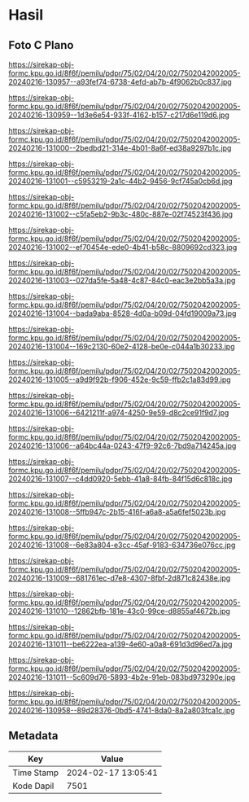 # Hasil

## Foto C Plano

https://sirekap-obj-formc.kpu.go.id/8f6f/pemilu/pdpr/75/02/04/20/02/7502042002005-20240216-130957--a93fef74-6738-4efd-ab7b-4f9062b0c837.jpg

https://sirekap-obj-formc.kpu.go.id/8f6f/pemilu/pdpr/75/02/04/20/02/7502042002005-20240216-130959--1d3e6e54-933f-4162-b157-c217d6e119d6.jpg

https://sirekap-obj-formc.kpu.go.id/8f6f/pemilu/pdpr/75/02/04/20/02/7502042002005-20240216-131000--2bedbd21-314e-4b01-8a6f-ed38a9297b1c.jpg

https://sirekap-obj-formc.kpu.go.id/8f6f/pemilu/pdpr/75/02/04/20/02/7502042002005-20240216-131001--c5953219-2a1c-44b2-9456-9cf745a0cb6d.jpg

https://sirekap-obj-formc.kpu.go.id/8f6f/pemilu/pdpr/75/02/04/20/02/7502042002005-20240216-131002--c5fa5eb2-9b3c-480c-887e-02f74523f436.jpg

https://sirekap-obj-formc.kpu.go.id/8f6f/pemilu/pdpr/75/02/04/20/02/7502042002005-20240216-131002--ef70454e-ede0-4b41-b58c-8809692cd323.jpg

https://sirekap-obj-formc.kpu.go.id/8f6f/pemilu/pdpr/75/02/04/20/02/7502042002005-20240216-131003--027da5fe-5a48-4c87-84c0-eac3e2bb5a3a.jpg

https://sirekap-obj-formc.kpu.go.id/8f6f/pemilu/pdpr/75/02/04/20/02/7502042002005-20240216-131004--bada9aba-8528-4d0a-b09d-04fd19009a73.jpg

https://sirekap-obj-formc.kpu.go.id/8f6f/pemilu/pdpr/75/02/04/20/02/7502042002005-20240216-131004--169c2130-60e2-4128-be0e-c044a1b30233.jpg

https://sirekap-obj-formc.kpu.go.id/8f6f/pemilu/pdpr/75/02/04/20/02/7502042002005-20240216-131005--a9d9f92b-f906-452e-9c59-ffb2c1a83d99.jpg

https://sirekap-obj-formc.kpu.go.id/8f6f/pemilu/pdpr/75/02/04/20/02/7502042002005-20240216-131006--6421211f-a974-4250-9e59-d8c2ce91f9d7.jpg

https://sirekap-obj-formc.kpu.go.id/8f6f/pemilu/pdpr/75/02/04/20/02/7502042002005-20240216-131006--a64bc44a-0243-47f9-92c6-7bd9a714245a.jpg

https://sirekap-obj-formc.kpu.go.id/8f6f/pemilu/pdpr/75/02/04/20/02/7502042002005-20240216-131007--c4dd0920-5ebb-41a8-84fb-84f15d6c818c.jpg

https://sirekap-obj-formc.kpu.go.id/8f6f/pemilu/pdpr/75/02/04/20/02/7502042002005-20240216-131008--5ffb947c-2b15-416f-a6a8-a5a6fef5023b.jpg

https://sirekap-obj-formc.kpu.go.id/8f6f/pemilu/pdpr/75/02/04/20/02/7502042002005-20240216-131008--6e83a804-e3cc-45af-9183-634736e076cc.jpg

https://sirekap-obj-formc.kpu.go.id/8f6f/pemilu/pdpr/75/02/04/20/02/7502042002005-20240216-131009--681761ec-d7e8-4307-8fbf-2d871c82438e.jpg

https://sirekap-obj-formc.kpu.go.id/8f6f/pemilu/pdpr/75/02/04/20/02/7502042002005-20240216-131010--12862bfb-181e-43c0-99ce-d8855af4672b.jpg

https://sirekap-obj-formc.kpu.go.id/8f6f/pemilu/pdpr/75/02/04/20/02/7502042002005-20240216-131011--be6222ea-a139-4e60-a0a8-691d3d96ed7a.jpg

https://sirekap-obj-formc.kpu.go.id/8f6f/pemilu/pdpr/75/02/04/20/02/7502042002005-20240216-131011--5c609d76-5893-4b2e-91eb-083bd973290e.jpg

https://sirekap-obj-formc.kpu.go.id/8f6f/pemilu/pdpr/75/02/04/20/02/7502042002005-20240216-130958--89d28376-0bd5-4741-8da0-8a2a803fca1c.jpg


## Metadata

| Key        | Value               |
| ---------- | ------------------- |
| Time Stamp | 2024-02-17 13:05:41 |
| Kode Dapil | 7501                |



